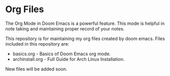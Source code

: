 # Org Files
The Org Mode in Doom Emacs is a powerful feature.
This mode is helpful in note taking and maintaining proper record of your notes.

This repository is for maintaining my org files created by doom emacs. 
Files included in this repository are:
<ul>
<li>basics.org - Basics of Doom Emacs org mode.</li>
<li>archinstall.org - Full Guide for Arch Linux Installation. </li>
</ul>

New files will be added soon.



